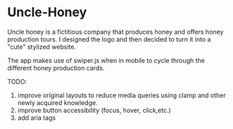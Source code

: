 # Uncle-Honey
Uncle honey is a fictitious company that produces honey and offers honey production tours. I designed the logo and then decided to turn it into a "cute" stylized website.

The app makes use of swiper.js when in mobile to cycle through the different honey production cards. 

TODO:
  1. improve original layouts to reduce media queries using clamp and other newly acquired knowledge.
  2. improve button accessibility (focus, hover, click,etc.)
  3. add aria tags
